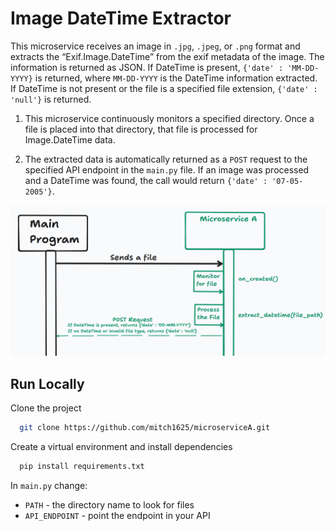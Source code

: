 
# Image DateTime Extractor

This microservice receives an image in `.jpg`, `.jpeg`, or `.png` format and extracts the “Exif.Image.DateTime” from the exif metadata of the image. The information is returned as JSON.
If DateTime is present, `{'date' : 'MM-DD-YYYY}` is returned, where `MM-DD-YYYY` is the DateTime information extracted. If DateTime is not present or the file is a specified file extension, ```{'date' : 'null'}``` is returned.

1. This microservice continuously monitors a specified directory. Once a file is placed into that directory, that file is processed for Image.DateTime data.

2. The extracted data is automatically returned as a `POST` request to the specified API endpoint in the `main.py` file.  If an image was processed and a DateTime was found, the call would return ```{'date' : '07-05-2005'}```.


![img.png](sequence_diagram.png)
## Run Locally

Clone the project

```bash
  git clone https://github.com/mitch1625/microserviceA.git
```

Create a virtual environment and install dependencies

```bash
  pip install requirements.txt
```

In `main.py` change:
- `PATH` - the directory name to look for files 
- `API_ENDPOINT` - point the endpoint in your API
